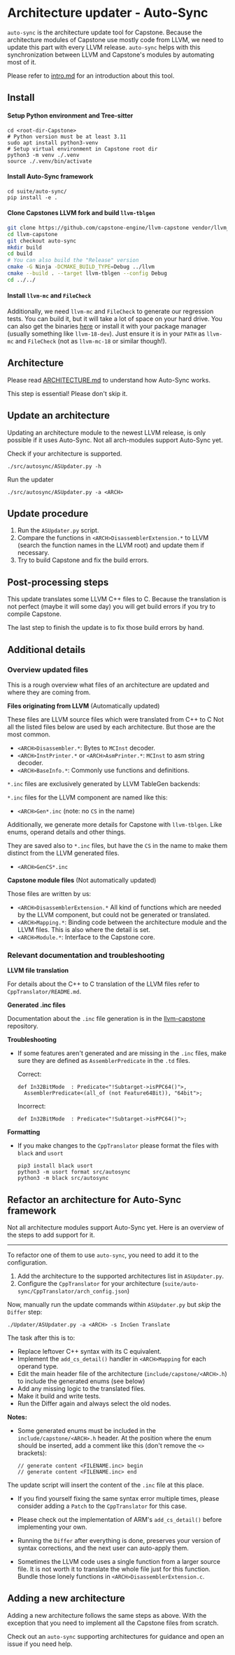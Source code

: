 <!--
Copyright © 2022 Rot127 <unisono@quyllur.org>
SPDX-License-Identifier: BSD-3
-->

# Architecture updater - Auto-Sync

`auto-sync` is the architecture update tool for Capstone.
Because the architecture modules of Capstone use mostly code from LLVM,
we need to update this part with every LLVM release. `auto-sync` helps
with this synchronization between LLVM and Capstone's modules by
automating most of it.

Please refer to [intro.md](intro.md) for an introduction about this tool.

## Install

#### Setup Python environment and Tree-sitter

```
cd <root-dir-Capstone>
# Python version must be at least 3.11
sudo apt install python3-venv
# Setup virtual environment in Capstone root dir
python3 -m venv ./.venv
source ./.venv/bin/activate
```

#### Install Auto-Sync framework

```
cd suite/auto-sync/
pip install -e .
```

#### Clone Capstones LLVM fork and build `llvm-tblgen`

```bash
git clone https://github.com/capstone-engine/llvm-capstone vendor/llvm_root/
cd llvm-capstone
git checkout auto-sync
mkdir build
cd build
# You can also build the "Release" version
cmake -G Ninja -DCMAKE_BUILD_TYPE=Debug ../llvm
cmake --build . --target llvm-tblgen --config Debug
cd ../../
```

#### Install `llvm-mc` and `FileCheck`

Additionally, we need `llvm-mc` and `FileCheck` to generate our regression tests.
You can build it, but it will take a lot of space on your hard drive.
You can also get the binaries [here](https://releases.llvm.org/download.html) or
install it with your package manager (usually something like `llvm-18-dev`).
Just ensure it is in your `PATH` as `llvm-mc` and `FileCheck` (not as `llvm-mc-18` or similar though!).

## Architecture

Please read [ARCHITECTURE.md](https://github.com/capstone-engine/capstone/blob/next/docs/ARCHITECTURE.md) to understand how Auto-Sync works.

This step is essential! Please don't skip it.

## Update an architecture

Updating an architecture module to the newest LLVM release, is only possible if it uses Auto-Sync.
Not all arch-modules support Auto-Sync yet.

Check if your architecture is supported.

```
./src/autosync/ASUpdater.py -h
```

Run the updater

```
./src/autosync/ASUpdater.py -a <ARCH>
```

## Update procedure

1. Run the `ASUpdater.py` script.
2. Compare the functions in `<ARCH>DisassemblerExtension.*` to LLVM (search the function names in the LLVM root)
and update them if necessary.
3. Try to build Capstone and fix the build errors.


## Post-processing steps

This update translates some LLVM C++ files to C.
Because the translation is not perfect (maybe it will some day)
you will get build errors if you try to compile Capstone.

The last step to finish the update is to fix those build errors by hand.

## Additional details

### Overview updated files

This is a rough overview what files of an architecture are updated and where they are coming from.

**Files originating from LLVM** (Automatically updated)

These files are LLVM source files which were translated from C++ to C
Not all the listed files below are used by each architecture.
But those are the most common.

- `<ARCH>Disassembler.*`: Bytes to `MCInst` decoder.
- `<ARCH>InstPrinter.*` or `<ARCH>AsmPrinter.*`: `MCInst` to asm string decoder.
- `<ARCH>BaseInfo.*`: Commonly use functions and definitions.

`*.inc` files are exclusively generated by LLVM TableGen backends:

`*.inc` files for the LLVM component are named like this:
- `<ARCH>Gen*.inc` (note: no `CS` in the name)

Additionally, we generate more details for Capstone with `llvm-tblgen`.
Like enums, operand details and other things.

They are saved also to `*.inc` files, but have the `CS` in the name to make them distinct from the LLVM generated files.

- `<ARCH>GenCS*.inc`

**Capstone module files** (Not automatically updated)

Those files are written by us:

- `<ARCH>DisassemblerExtension.*` All kind of functions which are needed by the LLVM component, but could not be generated or translated.
- `<ARCH>Mapping.*`: Binding code between the architecture module and the LLVM files. This is also where the detail is set.
- `<ARCH>Module.*`: Interface to the Capstone core.

### Relevant documentation and troubleshooting

**LLVM file translation**

For details about the C++ to C translation of the LLVM files refer to `CppTranslator/README.md`.

**Generated .inc files**

Documentation about the `.inc` file generation is in the [llvm-capstone](https://github.com/capstone-engine/llvm-capstone) repository.

**Troubleshooting**

- If some features aren't generated and are missing in the `.inc` files, make sure they are defined as `AssemblerPredicate` in the `.td` files.

  Correct:
  ```
  def In32BitMode  : Predicate<"!Subtarget->isPPC64()">,
    AssemblerPredicate<(all_of (not Feature64Bit)), "64bit">;
  ```
  Incorrect:
  ```
  def In32BitMode  : Predicate<"!Subtarget->isPPC64()">;
  ```

**Formatting**

- If you make changes to the `CppTranslator` please format the files with `black` and `usort`
  ```
  pip3 install black usort
  python3 -m usort format src/autosync
  python3 -m black src/autosync
  ```

## Refactor an architecture for Auto-Sync framework

Not all architecture modules support Auto-Sync yet.
Here is an overview of the steps to add support for it.

<hr>

To refactor one of them to use `auto-sync`, you need to add it to the configuration.

1. Add the architecture to the supported architectures list in `ASUpdater.py`.
2. Configure the `CppTranslator` for your architecture (`suite/auto-sync/CppTranslator/arch_config.json`)

Now, manually run the update commands within `ASUpdater.py` but *skip* the `Differ` step:

```
./Updater/ASUpdater.py -a <ARCH> -s IncGen Translate
```

The task after this is to:

- Replace leftover C++ syntax with its C equivalent.
- Implement the `add_cs_detail()` handler in `<ARCH>Mapping` for each operand type.
- Edit the main header file of the architecture (`include/capstone/<ARCH>.h`) to include the generated enums (see below)
- Add any missing logic to the translated files.
- Make it build and write tests.
- Run the Differ again and always select the old nodes.

**Notes:**

- Some generated enums must be included in the `include/capstone/<ARCH>.h` header.
At the position where the enum should be inserted, add a comment like this (don't remove the `<>` brackets):

    ```
    // generate content <FILENAME.inc> begin
    // generate content <FILENAME.inc> end
    ```

The update script will insert the content of the `.inc` file at this place.

- If you find yourself fixing the same syntax error multiple times,
please consider adding a `Patch` to the `CppTranslator` for this case.

- Please check out the implementation of ARM's `add_cs_detail()` before implementing your own.

- Running the `Differ` after everything is done, preserves your version of syntax corrections, and the next user can auto-apply them.

- Sometimes the LLVM code uses a single function from a larger source file.
It is not worth it to translate the whole file just for this function.
Bundle those lonely functions in `<ARCH>DisassemblerExtension.c`.

## Adding a new architecture

Adding a new architecture follows the same steps as above. With the exception that you need
to implement all the Capstone files from scratch.

Check out an `auto-sync` supporting architectures for guidance and open an issue if you need help.

